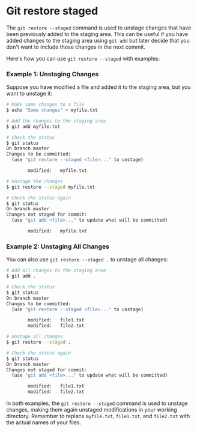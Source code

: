 # Git restore staged

The `git restore --staged` command is used to unstage changes that have been previously added to the staging area. This can be useful if you have added changes to the staging area using `git add` but later decide that you don't want to include those changes in the next commit.

Here's how you can use `git restore --staged` with examples:

### Example 1: Unstaging Changes

Suppose you have modified a file and added it to the staging area, but you want to unstage it:

```bash
# Make some changes to a file
$ echo "Some changes" > myfile.txt

# Add the changes to the staging area
$ git add myfile.txt

# Check the status
$ git status
On branch master
Changes to be committed:
  (use "git restore --staged <file>..." to unstage)

        modified:   myfile.txt

# Unstage the changes
$ git restore --staged myfile.txt

# Check the status again
$ git status
On branch master
Changes not staged for commit:
  (use "git add <file>..." to update what will be committed)

        modified:   myfile.txt
```

### Example 2: Unstaging All Changes

You can also use `git restore --staged .` to unstage all changes:

```bash
# Add all changes to the staging area
$ git add .

# Check the status
$ git status
On branch master
Changes to be committed:
  (use "git restore --staged <file>..." to unstage)

        modified:   file1.txt
        modified:   file2.txt

# Unstage all changes
$ git restore --staged .

# Check the status again
$ git status
On branch master
Changes not staged for commit:
  (use "git add <file>..." to update what will be committed)

        modified:   file1.txt
        modified:   file2.txt
```

In both examples, the `git restore --staged` command is used to unstage changes, making them again unstaged modifications in your working directory. Remember to replace `myfile.txt`, `file1.txt`, and `file2.txt` with the actual names of your files.
